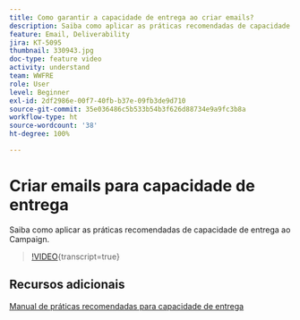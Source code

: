 ```yaml
---
title: Como garantir a capacidade de entrega ao criar emails?
description: Saiba como aplicar as práticas recomendadas de capacidade de entrega.
feature: Email, Deliverability
jira: KT-5095
thumbnail: 330943.jpg
doc-type: feature video
activity: understand
team: WWFRE
role: User
level: Beginner
exl-id: 2df2986e-00f7-40fb-b37e-09fb3de9d710
source-git-commit: 35e036486c5b533b54b3f626d88734e9a9fc3b8a
workflow-type: ht
source-wordcount: '38'
ht-degree: 100%

---
```


# Criar emails para capacidade de entrega

Saiba como aplicar as práticas recomendadas de capacidade de entrega ao Campaign.

>[!VIDEO](https://video.tv.adobe.com/v/330943?quality=12&learn=on){transcript=true}

## Recursos adicionais

[Manual de práticas recomendadas para capacidade de entrega](https://experienceleague.adobe.com/docs/deliverability-learn/deliverability-best-practice-guide/introduction.html?lang=pt-BR)

